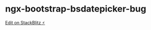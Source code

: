 # ngx-bootstrap-bsdatepicker-bug

[Edit on StackBlitz ⚡️](https://stackblitz.com/edit/ngx-bootstrap-bsdatepicker-bug)